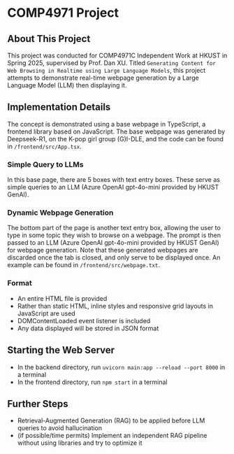 # COMP4971 Project

## About This Project
This project was conducted for COMP4971C Independent Work at HKUST in Spring 2025, supervised by Prof. Dan XU. Titled ```Generating Content for Web Browsing in Realtime using Large Language Models```, this project attempts to demonstrate real-time webpage generation by a Large Language Model (LLM) then displaying it.

## Implementation Details
The concept is demonstrated using a base webpage in TypeScript, a frontend library based on JavaScript. The base webpage was generated by Deepseek-R1, on the K-pop girl group (G)I-DLE, and the code can be found in ```/frontend/src/App.tsx```.

### Simple Query to LLMs
In this base page, there are 5 boxes with text entry boxes. These serve as simple queries to an LLM (Azure OpenAI gpt-4o-mini provided by HKUST GenAI).

### Dynamic Webpage Generation
The bottom part of the page is another text entry box, allowing the user to type in some topic they wish to browse on a webpage. The prompt is then passed to an LLM (Azure OpenAI gpt-4o-mini provided by HKUST GenAI) for webpage generation.
Note that these generated webpages are discarded once the tab is closed, and only serve to be displayed once.
An example can be found in ```/frontend/src/webpage.txt```.

### Format
- An entire HTML file is provided
- Rather than static HTML, inline styles and responsive grid layouts in JavaScript are used
- DOMContentLoaded event listener is included
- Any data displayed will be stored in JSON format

## Starting the Web Server
- In the backend directory, run ```uvicorn main:app --reload --port 8000``` in a terminal
- In the frontend directory, run ```npm start``` in a terminal

## Further Steps
- Retrieval-Augmented Generation (RAG) to be applied before LLM queries to avoid hallucination
- (if possible/time permits) Implement an independent RAG pipeline without using libraries and try to optimize it